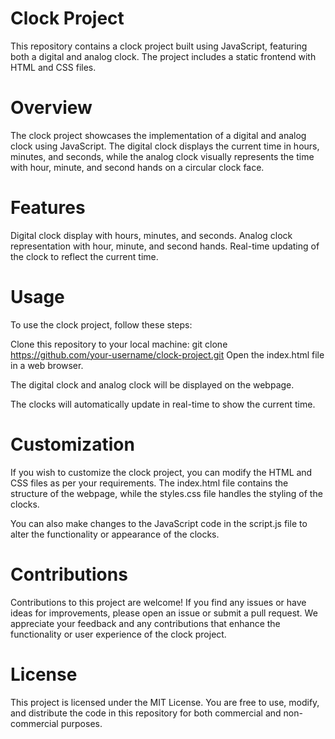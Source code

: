 # Clock Project
This repository contains a clock project built using JavaScript, featuring both a digital and analog clock. The project includes a static frontend with HTML and CSS files.

# Overview
The clock project showcases the implementation of a digital and analog clock using JavaScript. The digital clock displays the current time in hours, minutes, and seconds, while the analog clock visually represents the time with hour, minute, and second hands on a circular clock face.

# Features
Digital clock display with hours, minutes, and seconds.
Analog clock representation with hour, minute, and second hands.
Real-time updating of the clock to reflect the current time.
# Usage
To use the clock project, follow these steps:

Clone this repository to your local machine:
git clone https://github.com/your-username/clock-project.git
Open the index.html file in a web browser.

The digital clock and analog clock will be displayed on the webpage.

The clocks will automatically update in real-time to show the current time.

# Customization
If you wish to customize the clock project, you can modify the HTML and CSS files as per your requirements. The index.html file contains the structure of the webpage, while the styles.css file handles the styling of the clocks.

You can also make changes to the JavaScript code in the script.js file to alter the functionality or appearance of the clocks.

# Contributions
Contributions to this project are welcome! If you find any issues or have ideas for improvements, please open an issue or submit a pull request. We appreciate your feedback and any contributions that enhance the functionality or user experience of the clock project.
# License
This project is licensed under the MIT License. You are free to use, modify, and distribute the code in this repository for both commercial and non-commercial purposes.

